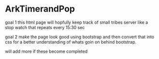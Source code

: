 # ArkTimerandPop
goal 1
this html page will hopfully keep track of small tribes server like a stop watch that repeats every 15:30 sec

goal 2
make the page look good using bootstrap and then convert that into css for a better understanding of whats
goin on behind bootstrap.

will add more if these become completed
